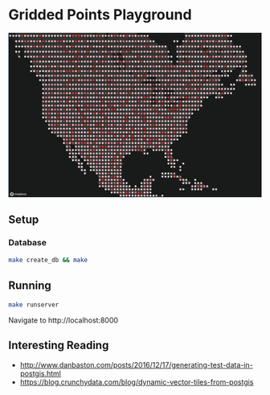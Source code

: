 # Gridded Points Playground

![](preview.png)

## Setup 

### Database

```sh
make create_db && make
```

## Running

```sh
make runserver
```

Navigate to http://localhost:8000

## Interesting Reading

* http://www.danbaston.com/posts/2016/12/17/generating-test-data-in-postgis.html
* https://blog.crunchydata.com/blog/dynamic-vector-tiles-from-postgis
